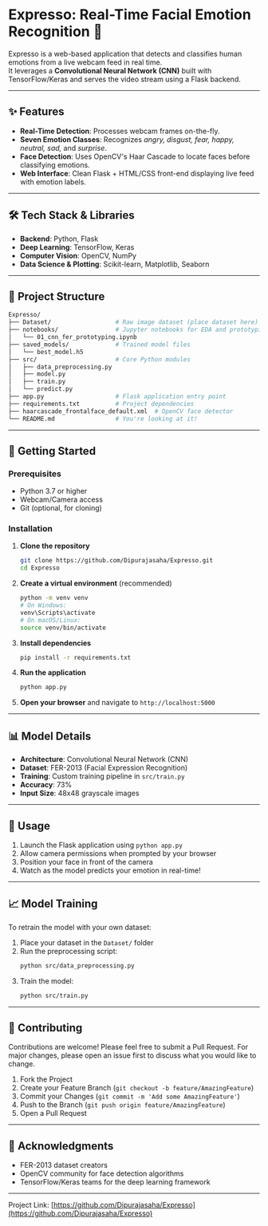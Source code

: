 # Expresso: Real-Time Facial Emotion Recognition 📸

Expresso is a web-based application that detects and classifies human emotions from a live webcam feed in real time.  
It leverages a **Convolutional Neural Network (CNN)** built with TensorFlow/Keras and serves the video stream using a Flask backend.

---

## ✨ Features
- **Real-Time Detection**: Processes webcam frames on-the-fly.  
- **Seven Emotion Classes**: Recognizes *angry, disgust, fear, happy, neutral, sad,* and *surprise*.  
- **Face Detection**: Uses OpenCV's Haar Cascade to locate faces before classifying emotions.  
- **Web Interface**: Clean Flask + HTML/CSS front-end displaying live feed with emotion labels.

---

## 🛠️ Tech Stack & Libraries
- **Backend**: Python, Flask  
- **Deep Learning**: TensorFlow, Keras  
- **Computer Vision**: OpenCV, NumPy  
- **Data Science & Plotting**: Scikit-learn, Matplotlib, Seaborn  

---

## 📂 Project Structure
```bash
Expresso/
├── Dataset/                  # Raw image dataset (place dataset here)
├── notebooks/                # Jupyter notebooks for EDA and prototyping
│   └── 01_cnn_fer_prototyping.ipynb
├── saved_models/             # Trained model files
│   └── best_model.h5
├── src/                      # Core Python modules
│   ├── data_preprocessing.py  
│   ├── model.py              
│   ├── train.py              
│   └── predict.py            
├── app.py                    # Flask application entry point
├── requirements.txt          # Project dependencies
├── haarcascade_frontalface_default.xml  # OpenCV face detector
└── README.md                 # You're looking at it!
```

---

## 🚀 Getting Started

### Prerequisites
- Python 3.7 or higher
- Webcam/Camera access
- Git (optional, for cloning)

### Installation
1. **Clone the repository**
   ```bash
   git clone https://github.com/Dipurajasaha/Expresso.git
   cd Expresso
   ```

2. **Create a virtual environment** (recommended)
   ```bash
   python -m venv venv
   # On Windows:
   venv\Scripts\activate
   # On macOS/Linux:
   source venv/bin/activate
   ```

3. **Install dependencies**
   ```bash
   pip install -r requirements.txt
   ```

4. **Run the application**
   ```bash
   python app.py
   ```

5. **Open your browser** and navigate to `http://localhost:5000`

---

## 📊 Model Details
- **Architecture**: Convolutional Neural Network (CNN)
- **Dataset**: FER-2013 (Facial Expression Recognition)
- **Training**: Custom training pipeline in `src/train.py`
- **Accuracy**: 73%
- **Input Size**: 48x48 grayscale images

---

## 🔧 Usage
1. Launch the Flask application using `python app.py`
2. Allow camera permissions when prompted by your browser
3. Position your face in front of the camera
4. Watch as the model predicts your emotion in real-time!

---

## 📈 Model Training
To retrain the model with your own dataset:

1. Place your dataset in the `Dataset/` folder
2. Run the preprocessing script:
   ```bash
   python src/data_preprocessing.py
   ```
3. Train the model:
   ```bash
   python src/train.py
   ```

---

## 🤝 Contributing
Contributions are welcome! Please feel free to submit a Pull Request. For major changes, please open an issue first to discuss what you would like to change.

1. Fork the Project
2. Create your Feature Branch (`git checkout -b feature/AmazingFeature`)
3. Commit your Changes (`git commit -m 'Add some AmazingFeature'`)
4. Push to the Branch (`git push origin feature/AmazingFeature`)
5. Open a Pull Request

---

## 🙏 Acknowledgments
- FER-2013 dataset creators
- OpenCV community for face detection algorithms
- TensorFlow/Keras teams for the deep learning framework

---

Project Link: [https://github.com/Dipurajasaha/Expresso](https://github.com/Dipurajasaha/Expresso)
